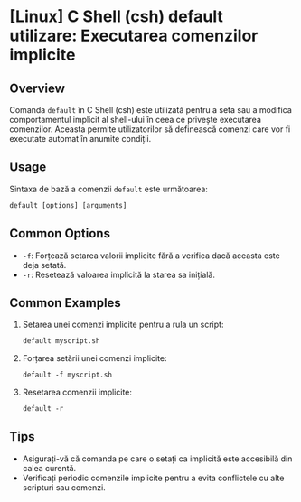 # [Linux] C Shell (csh) default utilizare: Executarea comenzilor implicite

## Overview
Comanda `default` în C Shell (csh) este utilizată pentru a seta sau a modifica comportamentul implicit al shell-ului în ceea ce privește executarea comenzilor. Aceasta permite utilizatorilor să definească comenzi care vor fi executate automat în anumite condiții.

## Usage
Sintaxa de bază a comenzii `default` este următoarea:

```csh
default [options] [arguments]
```

## Common Options
- `-f`: Forțează setarea valorii implicite fără a verifica dacă aceasta este deja setată.
- `-r`: Resetează valoarea implicită la starea sa inițială.

## Common Examples
1. Setarea unei comenzi implicite pentru a rula un script:
   ```csh
   default myscript.sh
   ```

2. Forțarea setării unei comenzi implicite:
   ```csh
   default -f myscript.sh
   ```

3. Resetarea comenzii implicite:
   ```csh
   default -r
   ```

## Tips
- Asigurați-vă că comanda pe care o setați ca implicită este accesibilă din calea curentă.
- Verificați periodic comenzile implicite pentru a evita conflictele cu alte scripturi sau comenzi.